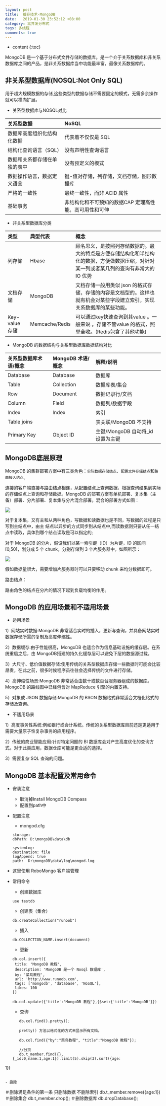 ```yaml
---
layout: post
title:  缓存技术-MongoDB
date:   2019-01-30 23:52:12 +08:00
category: 高并发分布式
tags: 多线程
comments: true
---
```


* content
{:toc}

MongoDB 是一个基于分布式文件存储的数据库。是一个介于关系数据库和非关系数据库之间的产品，是非关系数据库当中功能最丰富，最像关系数据库的。












## 非关系型数据库(NOSQL:Not Only SQL)

用于超大规模数据的存储,这些类型的数据存储不需要固定的模式，无需多余操作就可以横向扩展。

- 关系型数据库与NOSQL对比

| 关系型数据    | NoSQL     |
| :------------- | :------------- |
| 数据库高度组织化结构化数据     | 代表着不仅仅是 SQL       |
| 结构化查询语言（SQL）     | 没有声明性查询语言      |
| 数据和关系都存储在单独的表中    | 没有预定义的模式       |
| 数据操作语言，数据定义语言     | 键-值对存储，列存储，文档存储，图形数据库       |
| 严格的一致性     | 最终一致性，而非 ACID 属性      |
| 基础事务    | 非结构化和不可预知的数据CAP 定理高性能，高可用性和可伸      |

- 非关系型数据库分类

| 类型    | 典型代表    |概念    |
| :------------- | :------------- | :------------- |
| 列存储      | Hbase       |顾名思义，是按照列存储数据的。最大的特点是方便存储结构化和半结构化的数据，方便做数据压缩，对针对某一列或者某几列的查询有非常大的 IO 优势    |
| 文档存储     | MongoDB       |文档存储一般用类似 json 的格式存储，存储的内容是文档型的。这样也就有机会对某些字段建立索引，实现关系数据库的某些功能。   |
| Key-value 存储 | Memcache/Redis      |可以通过key快速查询到其value 。一般来说 ，存储不管value 的格式，照单全收。(Redis包含了其他功能)   |

- MongoDB 的数据结构与关系型数据库数据结构对比

| 关系型数据库术语/概念   | MongoDB 术语/概念    |解释/说明    |
| :------------- | :------------- | :------------- |
| Database |  Database |  数据库 |  
|  Table |   Collection |   数据库表/集合 |  
|  Row   |   Document  |  数据记录行/文档 |  
|  Column |   Field |   数据列/数据字段 |  
|  Index |   Index  |  索引 |  
|  Table joins |    |  表关联/MongoDB 不支持 |  
|  Primary Key |   Object ID |  主键/MongoDB 自动将_id 设置为主键 |  

## MongoDB底层原理

MongoDB 的集群部署方案中有三类角色：`实际数据存储结点`、`配置文件存储结点`和`路由接入结点`。

连接的客户端直接与路由结点相连，从配置结点上查询数据，根据查询结果到实际的存储结点上查询和存储数据。MongoDB 的部署方案有单机部署、复本集（主备）部署、分片部署、复本集与分片混合部署。混合的部署方式如图：

![](https://raw.githubusercontent.com/qiuyadongsite/qiuyadongsite.github.io/master/_posts/images/mongodb1.png)

对于复本集，又有主和从两种角色，写数据和读数据也是不同，写数据的过程是只写到主结点中，由主
结点以异步的方式同步到从结点中,而读数据则只要从任一结点中读取，具体到哪个结点读取是可以指定的;

对于 MongoDB 的分片，假设我们以某一索引键（ID）为片键，ID 的区间[0,50]，划分成 5 个 chunk，分别存储到 3 个片服务器中，如图所示：

![](https://raw.githubusercontent.com/qiuyadongsite/qiuyadongsite.github.io/master/_posts/images/sharekey.png)

假如数据量很大，需要增加片服务器时可以只要移动 chunk 来均分数据即可。

路由结点：

路由角色的结点在分片的情况下起到负载均衡的作用。

## MongoDB 的应用场景和不适用场景

- 适用场景

1）网站实时数据:MongoDB 非常适合实时的插入，更新与查询，并具备网站实时数据存储所需的复制及高度伸缩性。

2）数据缓存:由于性能很高，MongoDB 也适合作为信息基础设施的缓存层。在系统重启之后，由 MongoDB搭建的持久化缓存层可以避免下层的数据源过载。

3）大尺寸、低价值数据存储:使用传统的关系型数据库存储一些数据时可能会比较昂贵，在此之前，很多时候程序员往往会选择传统的文件进行存储。

4）高伸缩性场景:MongoDB 非常适合由数十或数百台服务器组成的数据库。MongoDB 的路线图中已经包含对 MapReduce 引擎的内置支持。

5）对象或 JSON 数据存储:MongoDB 的 BSON 数据格式非常适合文档化格式的存储及查询。

- 不适用场景

1）高度事务性系统:例如银行或会计系统。传统的关系型数据库目前还是更适用于需要大量原子性复杂事务的应用程序。

2）传统的商业智能应用:针对特定问题的 BI 数据库会对产生高度优化的查询方式。对于此类应用，数据仓库可能是更合适的选择。

3）需要复杂 SQL 查询的问题。

## MongoDB 基本配置及常用命令

- 安装注意
  - 取消掉Install MongoDB Compass
  - 配置到path中

- 配置注意
  - mongod.cfg

  ```
  storage:
  dbPath: D:\mongoDB\data\db

  systemLog:
  destination: file
  logAppend: true
  path:  D:\mongoDB\data\log\mongod.log
  ```

- 这里使用 RoboMongo 客户端管理

- 常用命令

  - 创建数据库

  ```
  use testdb
  ```
  - 创建表（集合）

  ```
  db.createCollection("runoob")
  ```
   - 插入

   ```
   db.COLLECTION_NAME.insert(document)
   ```
   - 更新

   ```
   db.col.insert({
    title: 'MongoDB 教程',
    description: 'MongoDB 是一个 Nosql 数据库',
    by: '菜鸟教程',
    url: 'http://www.runoob.com',
    tags: ['mongodb', 'database', 'NoSQL'],
    likes: 100
   })

   db.col.update({'title':'MongoDB 教程'},{$set:{'title':'MongoDB'}})
   ```

   - 查询

   ```
      db.col.find().pretty();

      pretty() 方法以格式化的方式来显示所有文档。

      db.col.find({"by":"菜鸟教程", "title":"MongoDB 教程"});

      //分页
      db.t_member.find({},{_id:0,name:1,age:1}).limit(5).skip(3).sort({age:
1})
   
   ```

   - 删除

   ```
   ＃删除满足条件的第一条 只删除数据 不删除索引
    db.t_member.remove({age:1})
   ＃删除集合
    db.t_member.drop();
   ＃删除数据库
    db.dropDatabase();

   ```
